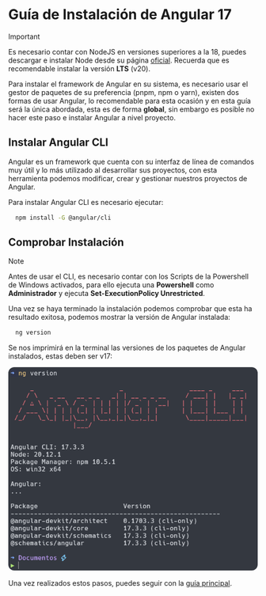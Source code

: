 # Guía de Instalación de Angular 17

> [!IMPORTANT]  
> Es necesario contar con NodeJS en versiones superiores a la 18, puedes descargar e instalar Node desde su página [oficial](https://nodejs.org/en/download/current). Recuerda que es recomendable instalar la versión **LTS** (v20).

Para instalar el framework de Angular en su sistema, es necesario usar el gestor de paquetes de su preferencia (pnpm, npm o yarn), existen dos formas de usar Angular, lo recomendable para esta ocasión y en esta guía será la única abordada, esta es de forma **global**, sin embargo es posible no hacer este paso e instalar Angular a nivel proyecto.

## Instalar Angular CLI

Angular es un framework que cuenta con su interfaz de línea de comandos muy útil y lo más utilizado al desarrollar sus proyectos, con esta herramienta podemos modificar, crear y gestionar nuestros proyectos de Angular.

Para instalar Angular CLI es necesario ejecutar:

```bash
  npm install -G @angular/cli
```

## Comprobar Instalación

> [!NOTE]  
> Antes de usar el CLI, es necesario contar con los Scripts de la Powershell de Windows activados, para ello ejecuta una **Powershell** como **Administrador** y ejecuta **Set-ExecutionPolicy Unrestricted**.


Una vez se haya terminado la instalación podemos comprobar que esta ha resultado exitosa, podemos mostrar la versión de Angular instalada:

```bash
  ng version
```

Se nos imprimirá en la terminal las versiones de los paquetes de Angular instalados, estas deben ser v17:

<div align="center">

  <img src="../src/assets/guia/ng-version.png" style="border-radius: 12px;" />

</div>


Una vez realizados estos pasos, puedes seguir con la [guía principal](../README.md).
